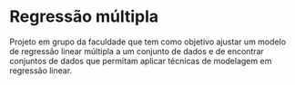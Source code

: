 # Regressão múltipla

Projeto em grupo da faculdade que tem como objetivo ajustar um modelo de regressão linear múltipla a um conjunto de dados e de encontrar conjuntos de dados que permitam aplicar técnicas de modelagem em regressão linear.

